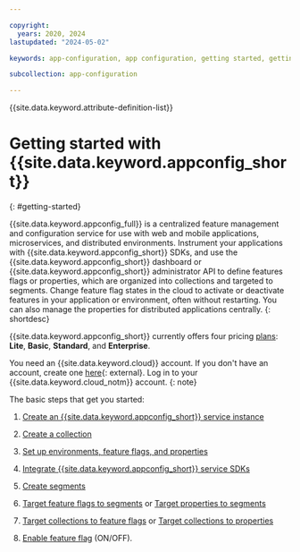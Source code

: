 ```yaml
---

copyright:
  years: 2020, 2024
lastupdated: "2024-05-02"

keywords: app-configuration, app configuration, getting started, getting started with app configuration

subcollection: app-configuration

---
```


{{site.data.keyword.attribute-definition-list}}

# Getting started with {{site.data.keyword.appconfig_short}}
{: #getting-started}

{{site.data.keyword.appconfig_full}} is a centralized feature management and configuration service for use with web and mobile applications, microservices, and distributed environments. Instrument your applications with {{site.data.keyword.appconfig_short}} SDKs, and use the {{site.data.keyword.appconfig_short}} dashboard or {{site.data.keyword.appconfig_short}} administrator API to define features flags or properties, which are organized into collections and targeted to segments. Change feature flag states in the cloud to activate or deactivate features in your application or environment, often without restarting. You can also manage the properties for distributed applications centrally.
{: shortdesc}

{{site.data.keyword.appconfig_short}} currently offers four pricing [plans](/docs/app-configuration?topic=app-configuration-ac-faqs-usage#faq-ac-pricing): **Lite**, **Basic**, **Standard**, and **Enterprise**.

You need an {{site.data.keyword.cloud}} account. If you don't have an account, create one [here](https://cloud.ibm.com/registration/){: external}. Log in to your {{site.data.keyword.cloud_notm}} account.
{: note}

The basic steps that get you started:

1. [Create an {{site.data.keyword.appconfig_short}} service instance](/docs/app-configuration?topic=app-configuration-ac-create-an-instance)

1. [Create a collection](/docs/app-configuration?topic=app-configuration-ac-collections#ac-create-a-collection)

1. [Set up environments, feature flags, and properties](/docs/app-configuration?topic=app-configuration-ac-ff-prop-env)

1. [Integrate {{site.data.keyword.appconfig_short}} service SDKs](/docs/app-configuration?topic=app-configuration-ac-integrate-sdks)

1. [Create segments](/docs/app-configuration?topic=app-configuration-ac-segments#ac-create-segment)

1. [Target feature flags to segments](/docs/app-configuration?topic=app-configuration-ac-feature-flags#targeting-segment-with-feature-flag) or [Target properties to segments](/docs/app-configuration?topic=app-configuration-ac-properties#targeting-segment-with-properties)

1. [Target collections to feature flags](/docs/app-configuration?topic=app-configuration-ac-feature-flags#collection-target-feature-flags) or [Target collections to properties](/docs/app-configuration?topic=app-configuration-ac-properties#collection-target-properties)

1. [Enable feature flag](/docs/app-configuration?topic=app-configuration-ac-feature-flags#enabling-feature-flag) (ON/OFF).

